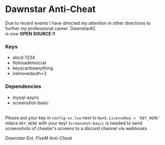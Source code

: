 # Dawnstar Anti-Cheat
Due to recent events I have directed my attention in other directions to further my professional career. DawnstarAC<br>
is now **OPEN SOURCE !!**
### Keys
- abcd-1234
- flohisademocrat
- keyscanbeanything
- iremovedauth<3
  
### Dependencies
- mysql-async
- screenshot-basic

<br>Please put your key in `config-sv.lua` next to `DwnS.LicenseKey = 'KEY_HERE'` relace `KEY_HERE` with your key!
`Screenshot-basic` is needed to send screenshots of cheater's screens to a discord channel via webhooks

*Dawnstar Ent. FiveM Anti-Cheat*
